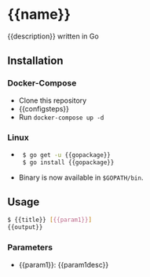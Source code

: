 # {{name}}
{{description}} written in Go

## Installation
### Docker-Compose
* Clone this repository
* {{configsteps}}
* Run `docker-compose up -d`

### Linux
 * ```bash
    $ go get -u {{gopackage}}
    $ go install {{gopackage}}
    ```
 * Binary is now available in `$GOPATH/bin`.


## Usage
```bash
$ {{title}} [{{param1}}]
{{output}}
```
### Parameters
* {{param1}}: {{param1desc}}
